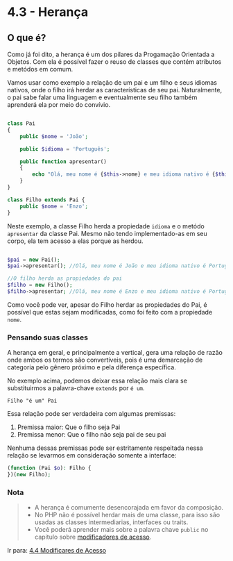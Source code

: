 # 4.3 - Herança

## O que é?

Como já foi dito, a herança é um dos pilares da Progamação Orientada a Objetos. Com ela é possível fazer o reuso de classes que contém atributos e metódos em comum.

Vamos usar como exemplo a relação de um pai e um filho e seus idiomas nativos, onde o filho irá herdar as características de seu pai. Naturalmente, o pai sabe falar uma linguagem e eventualmente seu filho também aprenderá ela por meio do convívio.

```php 

class Pai
{
    public $nome = 'João';

    public $idioma = 'Português';

    public function apresentar()
    {
        echo "Olá, meu nome é {$this->nome} e meu idioma nativo é {$this->idioma}!" . PHP_EOL;
    }
}

class Filho extends Pai {
    public $nome = 'Enzo';
}

```

Neste exemplo, a classe Filho herda a propiedade `idioma` e o metódo `apresentar` da classe Pai. Mesmo não tendo implementado-as em seu corpo, ela tem acesso a elas porque as herdou.

```php

$pai = new Pai();
$pai->apresentar(); //Olá, meu nome é João e meu idioma nativo é Português!

//O filho herda as propiedades do pai
$filho = new Filho();
$filho->apresentar; //Olá, meu nome é Enzo e meu idioma nativo é Português!
```

Como você pode ver, apesar do Filho herdar as propiedades do Pai, é possível que estas sejam modificadas, como foi feito com a propiedade `nome`.

### Pensando suas classes

A herança em geral, e principalmente a vertical, gera uma relação de razão
onde ambos os termos são convertíveis, pois é uma demarcação de categoria 
pelo gênero próximo e pela diferença específica.

No exemplo acima, podemos deixar essa relação mais clara se substituirmos
a palavra-chave `extends` por `é um`.

```
Filho "é um" Pai
```

Essa relação pode ser verdadeira com algumas premissas:

1. Premissa maior: Que o filho seja Pai
2. Premissa menor: Que o filho não seja pai de seu pai

Nenhuma dessas premissas pode ser estritamente respeitada nessa relação se
levarmos em consideração somente a interface:

```php
(function (Pai $o): Filho {
})(new Filho);
```

### Nota
> - A herança é comumente desencorajada em favor da composição.
> - No PHP não é possível herdar mais de uma classe, para isso são usadas as classes intermediarias, interfaces ou traits.
> - Você poderá aprender mais sobre a palavra chave `public` no capitulo sobre [modificadores de acesso](4-Modificadores-de-acesso.md).

Ir para: [4.4 Modificares de Acesso](4-Modificadores-de-acesso.md)
